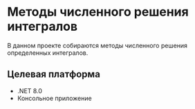 # Методы численного решения интегралов
В данном проекте собираются методы численного решения определенных интегралов.


## Целевая платформа

* .NET 8.0 
* Консольное приложение